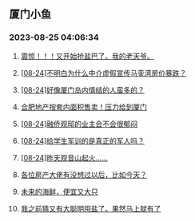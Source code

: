 ## 厦门小鱼 
### 2023-08-25 04:06:34

1. [震惊！！！又开始抢盐巴了。我的老天爷。](http://bbs.xmfish.com/read-htm-tid-18059540.html)

2. [[08-24]不明白为什么中介虚假宣传马銮湾房价暴跌？](http://bbs.xmfish.com/read-htm-tid-18059525.html)

3. [[08-24]好像厦门岛内情结的人蛮多的？](http://bbs.xmfish.com/read-htm-tid-18059663.html)

4. [合肥地产按套内面积售卖！压力给到厦门](http://bbs.xmfish.com/read-htm-tid-18059446.html)

5. [[08-24]融侨观邸的业主会不会很郁闷](http://bbs.xmfish.com/read-htm-tid-18059589.html)

6. [[08-24]给学生军训的是真正的军人吗？](http://bbs.xmfish.com/read-htm-tid-18059506.html)

7. [[08-24]昨天观音山起火……](http://bbs.xmfish.com/read-htm-tid-18059502.html)

8. [各位房产大佬有没想过以后，比如今天？](http://bbs.xmfish.com/read-htm-tid-18059684.html)

9. [未来的海鲜，便宜又大只](http://bbs.xmfish.com/read-htm-tid-18059786.html)

10. [我之前猜又有大聪明囤盐了。果然马上就有了](http://bbs.xmfish.com/read-htm-tid-18059805.html)


